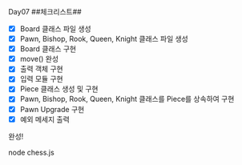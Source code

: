Day07
##체크리스트##

- [x] Board 클래스 파일 생성
- [x] Pawn, Bishop, Rook, Queen, Knight 클래스 파일 생성
- [x] Board 클래스 구현
- [x] move() 완성
- [x] 출력 객체 구현
- [x] 입력 모듈 구현
- [x] Piece 클래스 생성 및 구현
- [x] Pawn, Bishop, Rook, Queen, Knight 클래스를 Piece를 상속하여 구현
- [x] Pawn Upgrade 구현
- [x] 예외 메세지 출력

완성!

node chess.js